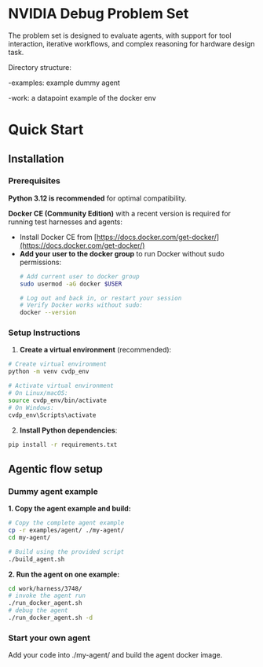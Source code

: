# NVIDIA Debug Problem Set
The problem set is designed to evaluate agents, with support for tool interaction, iterative workflows, and complex reasoning 
for hardware design task.

Directory structure:

-examples: example dummy agent

-work: a datapoint example of the docker env

# Quick Start

## Installation

### Prerequisites

**Python 3.12 is recommended** for optimal compatibility.

**Docker CE (Community Edition)** with a recent version is required for running test harnesses and agents:
- Install Docker CE from [https://docs.docker.com/get-docker/](https://docs.docker.com/get-docker/)
- **Add your user to the docker group** to run Docker without sudo permissions:
  ```bash
  # Add current user to docker group
  sudo usermod -aG docker $USER
  
  # Log out and back in, or restart your session
  # Verify Docker works without sudo:
  docker --version
  ```

### Setup Instructions

1. **Create a virtual environment** (recommended):
```bash
# Create virtual environment
python -m venv cvdp_env

# Activate virtual environment
# On Linux/macOS:
source cvdp_env/bin/activate
# On Windows:
cvdp_env\Scripts\activate
```

2. **Install Python dependencies**:
```bash
pip install -r requirements.txt
```

## Agentic flow setup

### Dummy agent example
**1. Copy the agent example and build:**
```bash
# Copy the complete agent example
cp -r examples/agent/ ./my-agent/
cd my-agent/

# Build using the provided script
./build_agent.sh
```

**2. Run the agent on one example:**
```bash
cd work/harness/3748/
# invoke the agent run
./run_docker_agent.sh
# debug the agent
./run_docker_agent.sh -d
```

### Start your own agent
Add your code into ./my-agent/ and build the agent docker image.
